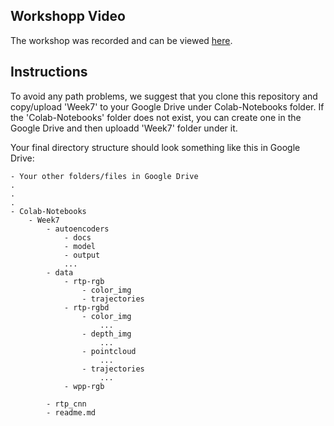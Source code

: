 ## Workshopp Video

The workshop was recorded and can be viewed [here](https://universityoflincoln-my.sharepoint.com/:v:/g/personal/mukhan_lincoln_ac_uk/ESzefU27JJpAtf3pwdY4EwUBfCX6wQFPix6HDNIDsIbv6g?e=oh6rvH).

## Instructions

To avoid any path problems, we suggest that you clone this repository and copy/upload 'Week7' to your Google Drive under Colab-Notebooks folder. If the 'Colab-Notebooks' folder does not exist, you can create one in the Google Drive and then uploadd 'Week7' folder under it. 

Your final directory structure should look something like this in Google Drive: 

```dir
- Your other folders/files in Google Drive
.
.
.
- Colab-Notebooks
    - Week7
        - autoencoders
            - docs
            - model
            - output
            ...
        - data
            - rtp-rgb
                - color_img
                - trajectories
            - rtp-rgbd
                - color_img
                    ...
                - depth_img
                    ...
                - pointcloud
                    ...
                - trajectories
                    ...
            - wpp-rgb

        - rtp_cnn
        - readme.md
```

## 
